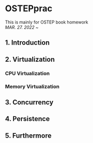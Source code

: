 # OSTEPprac
<p>
This is mainly for OSTEP book homework <br>
<em> MAR. 27. 2022 ~ </em> <br/>
</p>

## 1. Introduction

## 2. Virtualization

### CPU Virtualization
### Memory Virtualization

## 3. Concurrency

## 4. Persistence

## 5. Furthermore
